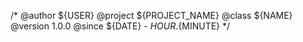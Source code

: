 /*
@author   ${USER}
@project   ${PROJECT_NAME}
@class  ${NAME}
@version  1.0.0
@since ${DATE} - ${HOUR}.${MINUTE}
*/